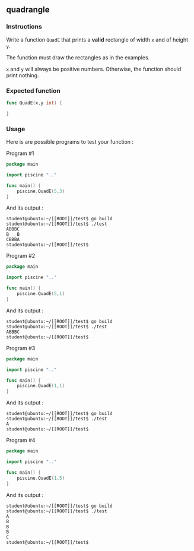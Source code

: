 ## quadrangle

### Instructions

Write a function `QuadE` that prints a **valid** rectangle of width `x` and of height `y`.

The function must draw the rectangles as in the examples.

`x` and `y` will always be positive numbers. Otherwise, the function should print nothing.

### Expected function

```go
func QuadE(x,y int) {

}
```

### Usage

Here is are possible programs to test your function :

Program #1

```go
package main

import piscine ".."

func main() {
	piscine.QuadE(5,3)
}
```

And its output :

```console
student@ubuntu:~/[[ROOT]]/test$ go build
student@ubuntu:~/[[ROOT]]/test$ ./test
ABBBC
B   B
CBBBA
student@ubuntu:~/[[ROOT]]/test$
```

Program #2

```go
package main

import piscine ".."

func main() {
	piscine.QuadE(5,1)
}
```

And its output :

```console
student@ubuntu:~/[[ROOT]]/test$ go build
student@ubuntu:~/[[ROOT]]/test$ ./test
ABBBC
student@ubuntu:~/[[ROOT]]/test$
```

Program #3

```go
package main

import piscine ".."

func main() {
	piscine.QuadE(1,1)
}
```

And its output :

```console
student@ubuntu:~/[[ROOT]]/test$ go build
student@ubuntu:~/[[ROOT]]/test$ ./test
A
student@ubuntu:~/[[ROOT]]/test$
```

Program #4

```go
package main

import piscine ".."

func main() {
	piscine.QuadE(1,5)
}
```

And its output :

```console
student@ubuntu:~/[[ROOT]]/test$ go build
student@ubuntu:~/[[ROOT]]/test$ ./test
A
B
B
B
C
student@ubuntu:~/[[ROOT]]/test$
```
